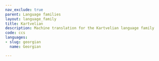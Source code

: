 ```yaml
---
nav_exclude: true
parent: Language families
layout: language_family
title: Kartvelian
description: Machine translation for the Kartvelian language family
code: ccs
languages:
- slug: georgian
  name: Georgian

---
```


